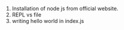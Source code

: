 1. Installation of node js from official website.
2. REPL vs file
3. writing hello world in index.js
